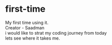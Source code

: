 # first-time
My first time using it. 
<br>
Creator - Saadman
<br>
i would like to strat my coding journey from today
<br>
lets see where it takes me.
